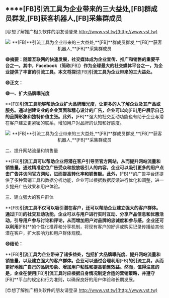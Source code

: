 ## ****[FB]**引流工具为企业带来的三大益处,**[FB]**群成员群发,**[FB]**获客机器人,**[FB]**采集群成员**

[😍想了解推广相关软件的朋友请登录 http://www.vst.tw](http://www.vst.tw)

 <center><img src="https://vst.tw/MP4/tuiguang/png/4.png" alt="**[FB]**引流工具为企业带来的三大益处,**[FB]**群成员群发,**[FB]**获客机器人,**[FB]**采集群成员"></center>

**😄摘要：随着互联网的快速发展，社交媒体成为企业宣传、推广和销售的重要平台之一。其中，Facebook（简称**[FB]**）作为全球最大的社交媒体平台之一，为企业提供了丰富的引流工具。本文将探讨**[FB]**引流工具为企业带来的三大益处。**

**😄正文：**

**😄一、扩大品牌曝光度**

**[FB]**引流工具能够帮助企业扩大品牌曝光度，让更多的人了解企业及其产品或服务。通过创建专业的企业页面和精心设计的广告，企业可以向**[FB]**用户展示自己的品牌形象和独特价值主张。此外，**[FB]**强大的社交互动功能也有助于企业与潜在客户建立更紧密的联系，增加用户对品牌的认知和好感度。

 <center><img src="https://vst.tw/MP4/tuiguang/png/6.png" alt="**[FB]**引流工具为企业带来的三大益处,**[FB]**群成员群发,**[FB]**获客机器人,**[FB]**采集群成员"></center>

二、提升网站流量和销售量

**[FB]**引流工具可以帮助企业将潜在客户引导至官方网站，从而提升网站流量和销售量。通过精准定位广告受众和投放吸引人的内容，企业可以吸引更多的用户点击广告并访问官方网站，进而提高转化率和销售额。此外，**[FB]**的广告平台还提供了多种营销工具和数据分析功能，企业可以根据数据反馈进行优化和调整，进一步提升广告效果和用户体验。

三、建立强大的客户群体

**[FB]**引流工具不仅可以吸引潜在客户，还可以帮助企业建立强大的客户群体。通过**[FB]**的社交互动功能，企业可以与用户进行实时互动、分享产品信息和优惠活动，引导用户参与讨论和评论，从而增加用户对品牌的忠诚度和参与感。企业还可以利用**[FB]**的个性化推荐和分享机制，将现有客户的好评或购买记录传播给其他潜在客户，扩大影响力和用户群体规模。

**😄结论：**

**[FB]**引流工具为企业带来了诸多益处，包括扩大品牌曝光度、提升网站流量和销售量，以及建立强大的客户群体。企业可以通过合理利用**[FB]**的引流工具，从而更好地推广自己的品牌形象、增加用户粘性和提高销售效益。然而，值得注意的是，企业在使用**[FB]**引流工具时应根据自身情况制定合适的营销策略，并遵守**[FB]**平台的规定和行为准则，以确保良好的用户体验和长期发展。

[😍想了解推广相关软件的朋友请登录 http://www.vst.tw](http://www.vst.tw)



